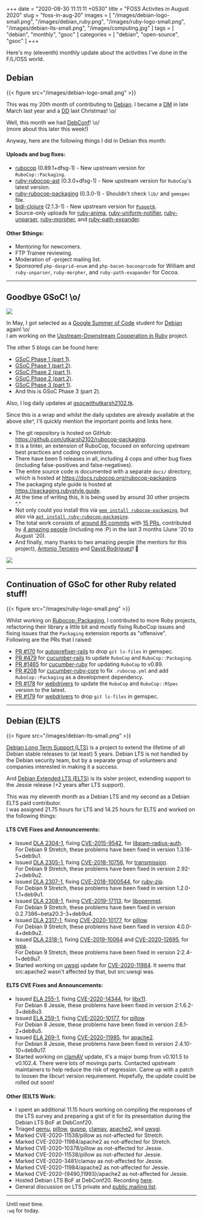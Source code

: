 +++
date = "2020-08-30 11:11:11 +0530"
title = "FOSS Activites in August 2020"
slug = "foss-in-aug-20"
images = [
    "/images/debian-logo-small.png",
    "/images/debian_ruby.png",
    "/images/ruby-logo-small.png",
    "/images/debian-lts-small.png",
    "/images/computing.jpg"
]
tags = [
    "debian",
    "monthly",
    "gsoc"
]
categories = [
    "debian",
    "open-source",
    "gsoc"
]
+++

Here's my (eleventh) monthly update about the activities I've done in the F/L/OSS world.

## Debian
{{< figure src="/images/debian-logo-small.png" >}}

This was my 20th month of contributing to [Debian](https://www.debian.org/).
I became a [DM](https://wiki.debian.org/DebianMaintainer) in late March last year and a [DD](https://wiki.debian.org/DebianDeveloper) last Christmas! \o/

Well, this month we had [DebConf](https://debconf20.debconf.org/)! \o/  
(more about this later this week!)

Anyway, here are the following things I did in Debian this month:

#### Uploads and bug fixes:

- [rubocop](https://tracker.debian.org/pkg/rubocop) (0.89.1+dfsg-1) - New upstream version for `RuboCop::Packaging`.  
- [ruby-rubocop-ast](https://tracker.debian.org/pkg/ruby-rubocop-ast) (0.3.0+dfsg-1) - New upstream version for `RuboCop`'s latest version.  
- [ruby-rubocop-packaging](https://tracker.debian.org/pkg/ruby-rubocop-packaging) (0.3.0-1) - Shouldn't check `lib/` and `gemspec` file.  
- [bidi-clojure](https://tracker.debian.org/pkg/bidi-clojure) (2.1.3-1) - New upstream version for [`Puppet6`](https://wiki.debian.org/Teams/Puppet/Work).
- Source-only uploads for [ruby-anima](https://tracker.debian.org/pkg/ruby-anima), [ruby-uniform-notifier](https://tracker.debian.org/pkg/ruby-uniform-notifier), [ruby-unparser](https://tracker.debian.org/pkg/ruby-unparser), [ruby-morpher](https://tracker.debian.org/pkg/ruby-morpher), and [ruby-path-expander](https://tracker.debian.org/pkg/ruby-path-expander).

#### Other $things:

- Mentoring for newcomers.
- FTP Trainee reviewing.
- Moderation of -project mailing list.
- Sponsored `php-dasprid-enum` and `php-bacon-baconqrcode` for William and `ruby-unparser`, `ruby-morpher`, and `ruby-path-exapander` for Cocoa.

---

## Goodbye GSoC! \o/
![](/images/debian_ruby.png#center)

In May, I got selected as a [Google Summer of Code](https://summerofcode.withgoogle.com/) student for [Debian](https://www.debian.org/) again! \o/  
I am working on the [Upstream-Downstream Cooperation in Ruby](https://wiki.debian.org/SummerOfCode2020/Projects/#SummerOfCode2020.2FApprovedProjects.2FUpstreamDownstreamCooperationInRuby.Upstream.2FDownstream_cooperation_in_Ruby) project.

The other 5 blogs can be found here:
- [GSoC Phase 1 (part 1)](https://utkarsh2102.com/posts/gsoc-phase-1/).
- [GSoC Phase 1 (part 2)](https://utkarsh2102.com/posts/foss-in-june-20/).
- [GSoC Phase 2 (part 1)](https://utkarsh2102.com/posts/gsoc-phase-2/).
- [GSoC Phase 2 (part 2)](https://utkarsh2102.com/posts/foss-in-july-20/).
- [GSoC Phase 3 (part 1)](https://utkarsh2102.com/posts/gsoc-phase-3/).
- And this is GSoC Phase 3 (part 2).

Also, I log daily updates at [gsocwithutkarsh2102.tk](https://gsocwithutkarsh2102.tk/).

Since this is a wrap and whilst the daily updates are already available at the above site^, I'll quickly mention the important points and links here.

- The git repository is hosted on GitHub: https://github.com/utkarsh2102/rubocop-packaging.
- It is a linter, an extension of RuboCop, focused on enforcing upstream best practices and coding conventions.
- There have been 5 releases in all, including 4 cops and other bug fixes (including false-positives and false-negatives).
- The entire source code is documented with a separate `docs/` directory, which is hosted at https://docs.rubocop.org/rubocop-packaging.
- The packaging style guide is hosted at https://packaging.rubystyle.guide.
- At the time of writing this, it is being used by around 30 other projects ^.^
- Not only could you install this via [`gem install rubocop-packaging`](https://rubygems.org/gems/rubocop-packaging), but also via [`apt install ruby-rubocop-packaging`](https://tracker.debian.org/pkg/ruby-rubocop-packaging).
- The total work consists of [around 85 commits](https://github.com/utkarsh2102/rubocop-packaging/commits/master) with [15 PRs](https://github.com/utkarsh2102/rubocop-packaging/pulls?q=is%3Apr+is%3Aclosed), contributed by [4 amazing people](https://github.com/utkarsh2102/rubocop-packaging/graphs/contributors) (including me :P) in the last 3 months (June '20 to August '20).
- And finally, many thanks to two amazing people (the mentors for this project), [Antonio Terceiro](https://github.com/terceiro) and [David Rodríguez](https://github.com/deivid-rodriguez/)! 💖

![](/images/gsoc_meetings.png#center)

---

## Continuation of GSoC for other Ruby related stuff!
{{< figure src="/images/ruby-logo-small.png" >}}

Whilst working on [Rubocop::Packaging](https://github.com/utkarsh2102/rubocop-packaging), I contributed to more Ruby projects, refactoring their library a little bit and mostly fixing RuboCop issues and fixing issues that the `Packaging` extension reports as "offensive".  
Following are the PRs that I raised:

- [PR #170](https://github.com/ai/autoprefixer-rails/pull/170) for [autoprefixer-rails](https://github.com/ai/autoprefixer-rails) to drop `git ls-files` in gemspec.
- [PR #479](https://github.com/cucumber/cucumber-rails/pull/479) for [cucumber-rails](https://github.com/cucumber/cucumber-rails) to update `RuboCop` and `RuboCop::Packaging`.
- [PR #1465](https://github.com/cucumber/cucumber-ruby/pull/1465) for [cucumber-ruby](https://github.com/cucumber/cucumber-ruby) for updating `RuboCop` to v0.89.
- [PR #208](https://github.com/cucumber/cucumber-ruby-core/pull/208) for [cucumber-ruby-core](https://github.com/cucumber/cucumber-ruby-core) to fix `.rubocop.yml` and add `RuboCop::Packaging` as a development dependency.
- [PR #178](https://github.com/titusfortner/webdrivers/pull/178) for [webdrivers](https://github.com/titusfortner/webdrivers) to update the `RuboCop` and `RuboCop::RSpec` version to the latest.
- [PR #179](https://github.com/titusfortner/webdrivers/pull/179) for [webdrivers](https://github.com/titusfortner/webdrivers) to drop `git ls-files` in gemspec.

---

## Debian (E)LTS
{{< figure src="/images/debian-lts-small.png" >}}

[Debian Long Term Support (LTS)](https://www.freexian.com/en/services/debian-lts.html) is a project to extend the lifetime of all Debian stable releases to (at least) 5 years. Debian LTS is not handled by the Debian security team, but by a separate group of volunteers and companies interested in making it a success.  

And [Debian Extended LTS (ELTS)](https://deb.freexian.com/extended-lts) is its sister project, extending support to the Jessie release (+2 years after LTS support).

This was my eleventh month as a Debian LTS and my second as a Debian ELTS paid contributor.  
I was assigned 21.75 hours for LTS and 14.25 hours for ELTS and worked on
the following things:

#### LTS CVE Fixes and Announcements:

- Issued [DLA 2304-1](https://lists.debian.org/debian-lts-announce/2020/08/msg00000.html), fixing [CVE-2015-9542](https://security-tracker.debian.org/tracker/CVE-2015-9542), for [libpam-radius-auth](https://tracker.debian.org/pkg/libpam-radius-auth).  
  For Debian 9 Stretch, these problems have been fixed in version 1.3.16-5+deb9u1.
- Issued [DLA 2305-1](https://lists.debian.org/debian-lts-announce/2020/08/msg00001.html), fixing [CVE-2018-10756](https://security-tracker.debian.org/tracker/CVE-2018-10756), for [transmission](https://tracker.debian.org/pkg/transmission).  
  For Debian 9 Stretch, these problems have been fixed in version 2.92-2+deb9u2.
- Issued [DLA 2307-1](https://lists.debian.org/debian-lts-announce/2020/08/msg00002.html), fixing [CVE-2018-1000544](https://security-tracker.debian.org/tracker/CVE-2018-1000544), for [ruby-zip](https://tracker.debian.org/pkg/ruby-zip).  
  For Debian 9 Stretch, these problems have been fixed in version 1.2.0-1.1+deb9u1.
- Issued [DLA 2308-1](https://lists.debian.org/debian-lts-announce/2020/08/msg00003.html), fixing [CVE-2019-17113](https://security-tracker.debian.org/tracker/CVE-2019-17113), for [libopenmpt](https://tracker.debian.org/pkg/libopenmpt).  
  For Debian 9 Stretch, these problems have been fixed in version 0.2.7386~beta20.3-3+deb9u4.
- Issued [DLA 2317-1](https://lists.debian.org/debian-lts-announce/2020/08/msg00012.html), fixing [CVE-2020-10177](https://security-tracker.debian.org/tracker/CVE-2020-10177), for [pillow](https://tracker.debian.org/pkg/pillow).  
  For Debian 9 Stretch, these problems have been fixed in version 4.0.0-4+deb9u2.
- Issued [DLA 2318-1](https://lists.debian.org/debian-lts-announce/2020/08/msg00013.html), fixing [CVE-2019-10064](https://security-tracker.debian.org/tracker/CVE-2019-10064) and [CVE-2020-12695](https://security-tracker.debian.org/tracker/CVE-2020-12695), for [wpa](https://tracker.debian.org/pkg/wpa).  
  For Debian 9 Stretch, these problems have been fixed in version 2:2.4-1+deb9u7.
- Started working on [uwsgi](https://tracker.debian.org/pkg/uwsgi) update for [CVE-2020-11984](https://security-tracker.debian.org/tracker/CVE-2020-11984). It seems that src:apache2 wasn't affected by that, but src:uwsgi was.

#### ELTS CVE Fixes and Announcements:

- Issued [ELA 255-1](https://deb.freexian.com/extended-lts/updates/ela-255-1-libx11), fixing [CVE-2020-14344](https://security-tracker.debian.org/tracker/CVE-2020-14344), for [libx11](https://tracker.debian.org/pkg/libx11).  
  For Debian 8 Jessie, these problems have been fixed in version 2:1.6.2-3+deb8u3.
- Issued [ELA 259-1](https://deb.freexian.com/extended-lts/updates/ela-259-1-pillow), fixing [CVE-2020-10177](https://security-tracker.debian.org/tracker/CVE-2020-10177), for [pillow](https://tracker.debian.org/pkg/pillow).  
  For Debian 8 Jessie, these problems have been fixed in version 2.6.1-2+deb8u5.
- Issued [ELA 269-1](https://deb.freexian.com/extended-lts/updates/ela-269-1-apache2), fixing [CVE-2020-11985](https://security-tracker.debian.org/tracker/CVE-2020-11985), for [apache2](https://tracker.debian.org/pkg/apache2).  
  For Debian 8 Jessie, these problems have been fixed in version 2.4.10-10+deb8u17.
- Started working on [clamAV](https://tracker.debian.org/pkg/clamav) update, it's a major bump from v0.101.5 to v0.102.4. There were lots of movings parts. Contacted upstream maintainers to help reduce the risk of regression. Came up with a patch to loosen the libcurl version requirement. Hopefully, the update could be rolled out soon!

#### Other (E)LTS Work:

- I spent an additional 11.15 hours working on compiling the responses of the LTS survey and preparing a gist of it for its presentation during the Debian LTS BoF at DebConf20.
- Triaged [qemu](https://tracker.debian.org/pkg/qemu),
[pillow](https://tracker.debian.org/pkg/pillow),
[gupnp](https://tracker.debian.org/pkg/gupnp),
[clamav](https://tracker.debian.org/pkg/clamav),
[apache2](https://tracker.debian.org/pkg/apache2), and
[uwsgi](https://tracker.debian.org/pkg/uwsgi).
- Marked CVE-2020-11538/pillow as not-affected for Stretch.
- Marked CVE-2020-11984/apache2 as not-affected for Stretch.
- Marked CVE-2020-10378/pillow as not-affected for Jessie.
- Marked CVE-2020-11538/pillow as not-affected for Jessie.
- Marked CVE-2020-3481/clamav as not-affected for Jessie.
- Marked CVE-2020-11984/apache2 as not-affected for Jessie.
- Marked CVE-2020-{9490,11993}/apache2 as not-affected for Jessie.
- Hosted Debian LTS BoF at DebConf20. Recording [here](https://caesar.ftp.acc.umu.se/pub/debian-meetings/2020/DebConf20/72-debian-lts-bof.webm).
- General discussion on LTS private and [public mailing list](https://lists.debian.org/debian-lts/2020/08/threads.html).

---

Until next time.  
`:wq` for today.
